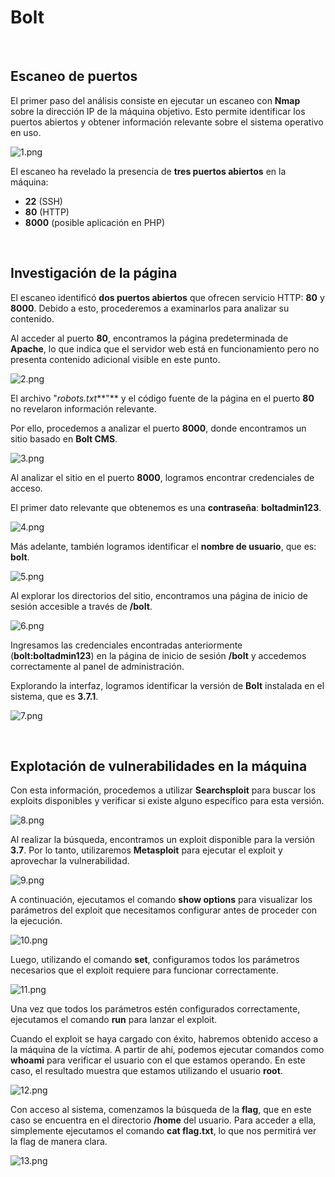 # Bolt

<br>

## Escaneo de puertos

El primer paso del análisis consiste en ejecutar un escaneo con **Nmap** sobre la dirección IP de la máquina objetivo. Esto permite identificar los puertos abiertos y obtener información relevante sobre el sistema operativo en uso.

![1.png](_resources/1.png)

El escaneo ha revelado la presencia de **tres puertos abiertos** en la máquina:

- **22** (SSH)
- **80** (HTTP)
- **8000** (posible aplicación en PHP)  

<br/>

## Investigación de la página

El escaneo identificó **dos puertos abiertos** que ofrecen servicio HTTP: **80** y **8000**. Debido a esto, procederemos a examinarlos para analizar su contenido.

Al acceder al puerto **80**, encontramos la página predeterminada de **Apache**, lo que indica que el servidor web está en funcionamiento pero no presenta contenido adicional visible en este punto.

![2.png](_resources/2.png)

El archivo "*robots.txt***"** y el código fuente de la página en el puerto **80** no revelaron información relevante.

Por ello, procedemos a analizar el puerto **8000**, donde encontramos un sitio basado en **Bolt CMS**.

![3.png](_resources/3.png)

Al analizar el sitio en el puerto **8000**, logramos encontrar credenciales de acceso.

El primer dato relevante que obtenemos es una **contraseña**: **boltadmin123**.

![4.png](_resources/4.png)

Más adelante, también logramos identificar el **nombre de usuario**, que es: **bolt**.

![5.png](_resources/5.png)

Al explorar los directorios del sitio, encontramos una página de inicio de sesión accesible a través de **/bolt**.

![6.png](_resources/6.png)

Ingresamos las credenciales encontradas anteriormente (**bolt:boltadmin123**) en la página de inicio de sesión **/bolt** y accedemos correctamente al panel de administración.

Explorando la interfaz, logramos identificar la versión de **Bolt** instalada en el sistema, que es **3.7.1**.

![7.png](_resources/7.png)

<br>

## Explotación de vulnerabilidades en la máquina

Con esta información, procedemos a utilizar **Searchsploit** para buscar los exploits disponibles y verificar si existe alguno específico para esta versión.

![8.png](_resources/8.png)

Al realizar la búsqueda, encontramos un exploit disponible para la versión **3.7**. Por lo tanto, utilizaremos **Metasploit** para ejecutar el exploit y aprovechar la vulnerabilidad.

![9.png](_resources/9.png)

A continuación, ejecutamos el comando **show options** para visualizar los parámetros del exploit que necesitamos configurar antes de proceder con la ejecución.

![10.png](_resources/10.png)

Luego, utilizando el comando **set**, configuramos todos los parámetros necesarios que el exploit requiere para funcionar correctamente.

![11.png](_resources/11.png)

Una vez que todos los parámetros estén configurados correctamente, ejecutamos el comando **run** para lanzar el exploit.

Cuando el exploit se haya cargado con éxito, habremos obtenido acceso a la máquina de la víctima. A partir de ahí, podemos ejecutar comandos como **whoami** para verificar el usuario con el que estamos operando. En este caso, el resultado muestra que estamos utilizando el usuario **root**.

![12.png](_resources/12.png)

Con acceso al sistema, comenzamos la búsqueda de la **flag**, que en este caso se encuentra en el directorio **/home** del usuario. Para acceder a ella, simplemente ejecutamos el comando **cat flag.txt**, lo que nos permitirá ver la flag de manera clara.

![13.png](_resources/13.png)